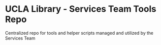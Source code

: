 # UCLA Library - Services Team Tools Repo
Centralized repo for tools and helper scripts managed and utilized by the Services Team
